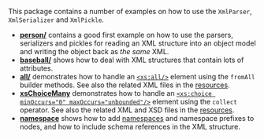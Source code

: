 This package contains a number of examples on how to use the `XmlParser`, `XmlSerializer` and `XmlPickle`.

* **[person/](./person)** contains a good first example on how to use the parsers, serializers and
  pickles for reading an XML structure into an object model and writing the object back as _the same_ XML.
* **[baseball/](./baseball)** shows how to deal with XML structures that contain lots of attributes.
* **[all/](./all)** demonstrates how to handle an [`<xs:all/>`](https://www.w3schools.com/xml/el_all.asp)
  element using the `fromAll` builder methods. See also the related XML files in the [resources](../../../../../../../resources/all).
* **[xsChoiceMany](./xsChoiceMany)** demonstrates how to handle an [`<xs:choice minOccurs="0" maxOccurs="unbounded"/>`](https://www.w3schools.com/xml/el_choice.asp)
  element using the `collect` operator. See also the related XML and XSD files in the [resources](../../../../../../../resources/xs-choice-many).
* **[namespace](./namespace)** shows how to add [namespaces](https://www.w3schools.com/xml/xml_namespaces.asp)
  and namespace prefixes to nodes, and how to include schema references in the XML structure.
